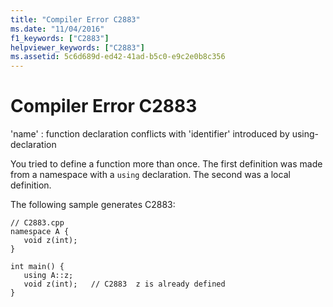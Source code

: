 ```yaml
---
title: "Compiler Error C2883"
ms.date: "11/04/2016"
f1_keywords: ["C2883"]
helpviewer_keywords: ["C2883"]
ms.assetid: 5c6d689d-ed42-41ad-b5c0-e9c2e0b8c356
---
```

# Compiler Error C2883

'name' : function declaration conflicts with 'identifier' introduced by using-declaration

You tried to define a function more than once. The first definition was made from a namespace with a `using` declaration. The second was a local definition.

The following sample generates C2883:

```
// C2883.cpp
namespace A {
   void z(int);
}

int main() {
   using A::z;
   void z(int);   // C2883  z is already defined
}
```